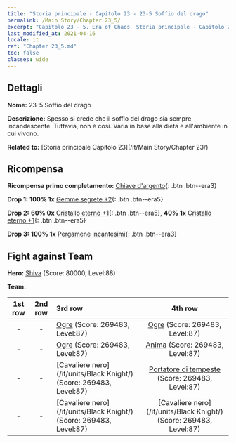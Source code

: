 ```yaml
---
title: "Storia principale - Capitolo 23 - 23-5 Soffio del drago"
permalink: /Main Story/Chapter 23_5/
excerpt: "Capitolo 23 - 5. Era of Chaos  Storia principale - Capitolo 23_5. 23-5 Soffio del drago"
last_modified_at: 2021-04-16
locale: it
ref: "Chapter 23_5.md"
toc: false
classes: wide
---
```


## Dettagli

 **Nome:** 23-5 Soffio del drago

 **Descrizione:** Spesso si crede che il soffio del drago sia sempre incandescente. Tuttavia, non è così. Varia in base alla dieta e all'ambiente in cui vivono.

 **Related to:** [Storia principale Capitolo 23](/it/Main Story/Chapter 23/)

## Ricompensa

 **Ricompensa primo completamento:** [Chiave d'argento](/it/Items/con_693/){: .btn .btn--era3}

 **Drop 1:** **100% 1x** [Gemme segrete +2](/it/Items/mat_79/){: .btn .btn--era5}

 **Drop 2:** **60% 0x** [Cristallo eterno +1](/it/Items/mat_73/){: .btn .btn--era5}, **40% 1x** [Cristallo eterno +1](/it/Items/mat_73/){: .btn .btn--era5}

 **Drop 3:** **100% 1x** [Pergamene incantesimi](/it/Items/con_694/){: .btn .btn--era3}


## Fight against Team
 **Hero:** [Shiva](/it/heroes/Shiva/) (Score: 80000, Level:88)

 **Team:**


  | 1st row | 2nd row | 3rd row | 4th row |
  |:----:|:----:|:----|:----:|
  | - | - | [Ogre](/it/units/Ogre/) (Score: 269483, Level:87)  | [Ogre](/it/units/Ogre/) (Score: 269483, Level:87)  |
  | - | - | [Ogre](/it/units/Ogre/) (Score: 269483, Level:87)  | [Anima](/it/units/Wight/) (Score: 269483, Level:87)  |
  | - | - | [Cavaliere nero](/it/units/Black Knight/) (Score: 269483, Level:87)  | [Portatore di tempeste](/it/units/Stormbringer/) (Score: 269483, Level:87)  |
  | - | - | [Cavaliere nero](/it/units/Black Knight/) (Score: 269483, Level:87)  | [Cavaliere nero](/it/units/Black Knight/) (Score: 269483, Level:87)  |


